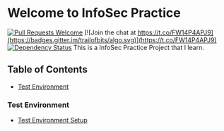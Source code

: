 # Welcome to InfoSec Practice 
[![Pull Requests Welcome](https://img.shields.io/badge/PRs-welcome-brightgreen.svg?style=flat)](https://github.com/magicansk/InfoSec_Practice/blob/master/CONTRIBUTORS_guide.md) [![Join the chat at https://t.co/FW14P4APJ9](https://badges.gitter.im/trailofbits/algo.svg)](https://t.co/FW14P4APJ9) [![Dependency Status](https://gemnasium.com/badges/github.com/magicansk/InfoSec_Practice.svg)](https://gemnasium.com/github.com/magicansk/InfoSec_Practice)
This is a InfoSec Practice Project that I learn. 

## Table of Contents 
- [Test Environment](#test-environment) 
### Test Environment 
- [Test Environment Setup](https://magicansk.github.io/InfoSec_Practice/Test_Environment)

